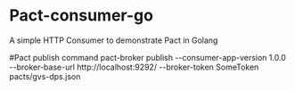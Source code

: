 # Pact-consumer-go
A simple HTTP Consumer to demonstrate Pact in Golang

#Pact publish command 
pact-broker publish --consumer-app-version 1.0.0 --broker-base-url http://localhost:9292/ --broker-token SomeToken pacts/gvs-dps.json

